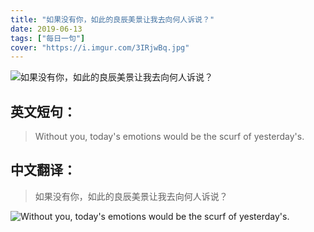 ```yaml
---
title: "如果没有你，如此的良辰美景让我去向何人诉说？"
date: 2019-06-13
tags: ["每日一句"]
cover: "https://i.imgur.com/3IRjwBq.jpg"
---
```


![如果没有你，如此的良辰美景让我去向何人诉说？](https://i.imgur.com/iSOw8VU.jpg)

## 英文短句：
> Without you, today's emotions would be the scurf of yesterday's.

<!--more-->

## 中文翻译：
> 如果没有你，如此的良辰美景让我去向何人诉说？

![Without you, today's emotions would be the scurf of yesterday's.](https://i.imgur.com/OLu7pYe.jpg)

